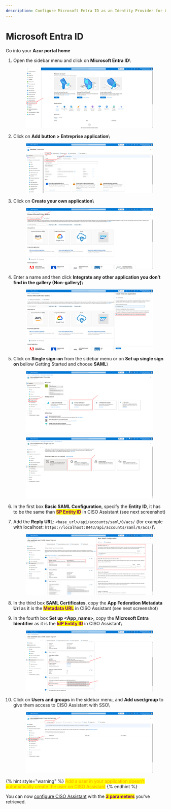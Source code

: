 ```yaml
---
description: Configure Microsoft Entra ID as an Identity Provider for CISO Assistant
---
```


# Microsoft Entra ID

Go into your **Azur portal home**

1.  Open the sidebar menu and click on **Microsoft Entra ID**\


    <figure><img src="../../.gitbook/assets/entra-sso-step-1.png" alt=""><figcaption></figcaption></figure>
2.  Click on **Add button > Entreprise application**\


    <figure><img src="../../.gitbook/assets/entra-sso-step-2.png" alt=""><figcaption></figcaption></figure>
3.  Click on **Create your own application**\


    <figure><img src="../../.gitbook/assets/entra-sso-step-3.png" alt=""><figcaption></figcaption></figure>
4.  Enter a name and then click **Integrate any other application you don’t find in the gallery (Non-gallery)**\


    <figure><img src="../../.gitbook/assets/entra-sso-step-4.png" alt=""><figcaption></figcaption></figure>
5.  Click on **Single sign-on** from the sidebar menu or on **Set up single sign on** bellow Getting Started and choose **SAML**\


    <figure><img src="../../.gitbook/assets/entra-sso-step-5-1.png" alt=""><figcaption></figcaption></figure>



    <figure><img src="../../.gitbook/assets/entra-sso-step-5-2.png" alt=""><figcaption></figcaption></figure>
6. In the first box **Basic SAML Configuration**, specify the **Entity ID**, it has to be the same than <mark style="color:purple;">**SP Entity ID**</mark> in CISO Assistant (see next screenshot)
7.  Add the **Reply URL**: `<base_url>/api/accounts/saml/0/acs/`  (for example with localhost: `https://localhost:8443/api/accounts/saml/0/acs/`)\


    <figure><img src="../../.gitbook/assets/entra-sso-step-6-7.png" alt=""><figcaption></figcaption></figure>
8. In the third box **SAML Certificates**, copy the **App Federation Metadata Url** as it is the <mark style="color:purple;">**Metadata URL**</mark>  in CISO Assistant (see next screenshot)
9.  In the fourth box **Set up \<App\_name>**, copy the **Microsoft Entra Identifier** as it is the <mark style="color:purple;">**IdP Entity ID**</mark> in CISO Assistant\


    <figure><img src="../../.gitbook/assets/entra-sso-step-8-9.png" alt=""><figcaption></figcaption></figure>
10. Click on **Users and groups** in the sidebar menu, and **Add user/group** to give them access to CISO Assistant with SSO\


    <figure><img src="../../.gitbook/assets/entra-sso-step-10.png" alt=""><figcaption></figcaption></figure>

{% hint style="warning" %}
<mark style="color:orange;">Add a user in your application doesn't automatically create the user on CISO Assistant</mark>
{% endhint %}

You can now [configure CISO Assistant](./#configure-ciso-assistant-with-saml) with the <mark style="color:purple;">**3 parameters**</mark> you've retrieved.

